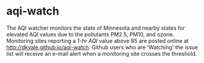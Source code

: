 # aqi-watch

The AQI watcher monitors the state of Minnesota and nearby states for elevated AQI values due to the pollutants PM2.5, PM10, and ozone. Monitoring sites reporting a _1-hr AQI_ value above 85 are posted online at http://dkvale.github.io/aqi-watch.  Github users who are 'Watching' the issue list will receive an e-mail alert when a monitoring site crosses the threshold.   
